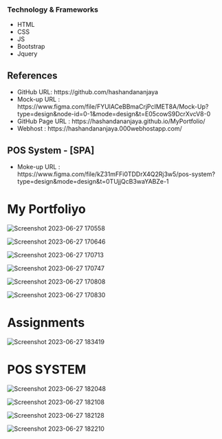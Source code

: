 
<h3>Technology & Frameworks</h3>

<ul>
  <li>HTML</li>
  <li>CSS</li>
  <li>JS</li>
  <li>Bootstrap</li>
  <li>Jquery</li>
</ul>

<h2>References</h2>
<ul>
<li>GitHub URL: https://github.com/hashandananjaya </li>
<li>Mock-up URL : https://www.figma.com/file/FYUlACeBBmaCrjPcIMET8A/Mock-Up?type=design&node-id=0-1&mode=design&t=E05cowS9DcrXvcV8-0 </li>
<li>GitHub Page URL : https://hashandananjaya.github.io/MyPortfolio/ </li>
<li>Webhost : https://hashandananjaya.000webhostapp.com/ </li>
</ul>

<h2>POS System - [SPA]</h2>

<ul>
<li>Moke-up URL : https://www.figma.com/file/kZ31mFFi0TDDrX4Q2Rj3w5/pos-system?type=design&mode=design&t=0TUjjQcB3waYABZe-1</li>
</ul>

# My Portfoliyo

![Screenshot 2023-06-27 170558](https://github.com/hashandananjaya/MyPortfolio/assets/114279780/7c0d14ce-c6cc-4e60-99e9-1ebe487ec252)

![Screenshot 2023-06-27 170646](https://github.com/hashandananjaya/MyPortfolio/assets/114279780/daedac19-9825-44d9-83d3-73820a989017)

![Screenshot 2023-06-27 170713](https://github.com/hashandananjaya/MyPortfolio/assets/114279780/d216d651-3f9a-4862-b159-05d6885a3fc2)

![Screenshot 2023-06-27 170747](https://github.com/hashandananjaya/MyPortfolio/assets/114279780/7b0abef2-1ad7-47ff-928c-4ff5f0d294c3)

![Screenshot 2023-06-27 170808](https://github.com/hashandananjaya/MyPortfolio/assets/114279780/bdbcc22b-47ce-4d11-991e-624ebb4f0f21)

![Screenshot 2023-06-27 170830](https://github.com/hashandananjaya/MyPortfolio/assets/114279780/57d10d2a-1ebb-4044-834b-f8340f90d70a)

# Assignments

![Screenshot 2023-06-27 183419](https://github.com/hashandananjaya/MyPortfolio/assets/114279780/6c24586e-aa1a-4424-9623-85dd79c59207)



# POS SYSTEM

![Screenshot 2023-06-27 182048](https://github.com/hashandananjaya/MyPortfolio/assets/114279780/7bf4f8ca-9b50-41a7-a417-d54e1dadbe59)

![Screenshot 2023-06-27 182108](https://github.com/hashandananjaya/MyPortfolio/assets/114279780/6a146ea1-45e8-4172-8e3d-04c60d66f3e0)

![Screenshot 2023-06-27 182128](https://github.com/hashandananjaya/MyPortfolio/assets/114279780/283d98b8-8eac-4af3-b189-e0922c1af7d6)

![Screenshot 2023-06-27 182210](https://github.com/hashandananjaya/MyPortfolio/assets/114279780/eedd4c14-8e7c-44c0-bedd-02de76e8fba2)




